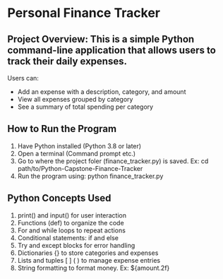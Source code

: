 # Personal Finance Tracker

## Project Overview: This is a simple Python command-line application that allows users to track their daily expenses. 

Users can:
- Add an expense with a description, category, and amount
- View all expenses grouped by category
- See a summary of total spending per category

## How to Run the Program

  1. Have Python installed (Python 3.8 or later)
  2. Open a terminal (Command prompt etc.)
  3. Go to where the project foler (finance_tracker.py) is saved. Ex: cd path/to/Python-Capstone-Finance-Tracker
  4. Run the program using: python finance_tracker.py

## Python Concepts Used
 
 1. print() and input() for user interaction
 2. Functions (def) to organize the code
 3. For and while loops to repeat actions
 4. Conditional statements: if and else
 5. Try and except blocks for error handling
 6. Dictionaries {} to store categories and expenses
 7. Lists and tuples [ ] ( ) to manage expense entries
 8. String formatting to format money. Ex: ${amount.2f}

